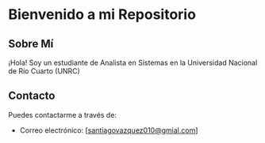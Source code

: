 # Bienvenido a mi Repositorio
## Sobre Mí
¡Hola! Soy un estudiante de Analista en Sistemas en la Universidad Nacional de Río Cuarto (UNRC)
## Contacto

Puedes contactarme a través de:

- Correo electrónico: [santiagovazquez010@gmial.com]
